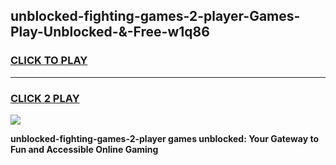 
## unblocked-fighting-games-2-player-Games-Play-Unblocked-&-Free-w1q86
<h3>
<a href="https://premium76.site?title=unblocked-fighting-games-2-player&ref=24A">CLICK TO PLAY</a></h3>
<hr>

<h3>
<a href="https://premium76.site?title=unblocked-fighting-games-2-player&ref=24A">CLICK 2 PLAY</a>
  
</h3>

<a href="https://premium76.site?title=unblocked-fighting-games-2-player&ref=24A"><img src="https://clearcache.store/games.png"></a>


**unblocked-fighting-games-2-player games unblocked: Your Gateway to Fun and Accessible Online Gaming**

